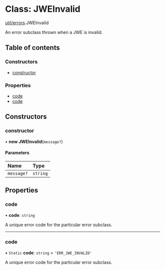 # Class: JWEInvalid

[util/errors](../modules/util_errors.md).JWEInvalid

An error subclass thrown when a JWE is invalid.

## Table of contents

### Constructors

- [constructor](util_errors.JWEInvalid.md#constructor)

### Properties

- [code](util_errors.JWEInvalid.md#code)
- [code](util_errors.JWEInvalid.md#code)

## Constructors

### constructor

• **new JWEInvalid**(`message?`)

#### Parameters

| Name | Type |
| :------ | :------ |
| `message?` | `string` |

## Properties

### code

• **code**: `string`

A unique error code for the particular error subclass.

___

### code

▪ `Static` **code**: `string` = `'ERR_JWE_INVALID'`

A unique error code for the particular error subclass.
